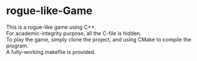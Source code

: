 # rogue-like-Game
This is a rogue-like game using C++.\
For academic-integrity purpose, all the C-file is hidden.\
To play the game, simply clone the project, and using CMake to compile the program.\
A fully-working makefile is provided.
